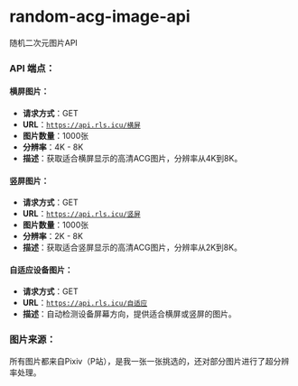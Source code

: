 # random-acg-image-api
随机二次元图片API

### API 端点：

#### 横屏图片：

- **请求方式**：GET
- **URL**：[`https://api.rls.icu/横屏`](https://api.rls.icu/横屏)
- **图片数量**：1000张
- **分辨率**：4K - 8K
- **描述**：获取适合横屏显示的高清ACG图片，分辨率从4K到8K。

#### 竖屏图片：

- **请求方式**：GET
- **URL**：[`https://api.rls.icu/竖屏`](https://api.rls.icu/竖屏)
- **图片数量**：1000张
- **分辨率**：2K - 8K
- **描述**：获取适合竖屏显示的高清ACG图片，分辨率从2K到8K。

#### 自适应设备图片：

- **请求方式**：GET
- **URL**：[`https://api.rls.icu/自适应`](https://api.rls.icu/自适应)
- **描述**：自动检测设备屏幕方向，提供适合横屏或竖屏的图片。

### 图片来源：
所有图片都来自Pixiv（P站），是我一张一张挑选的，还对部分图片进行了超分辨率处理。
